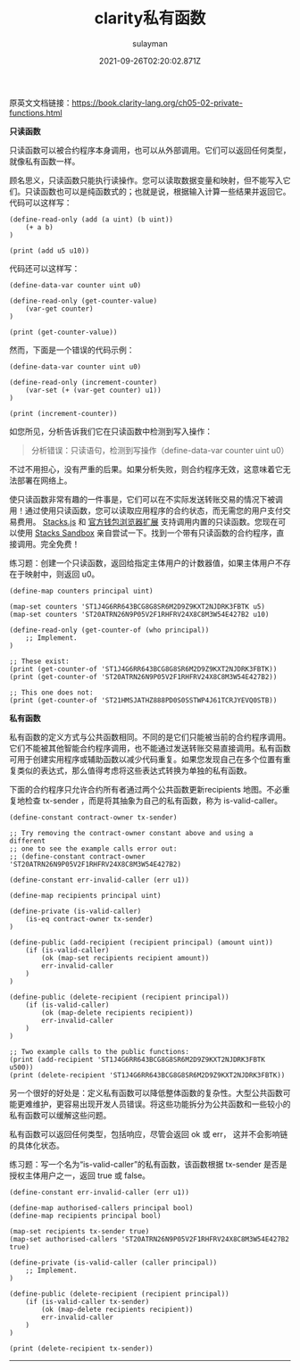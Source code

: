 ﻿---
title: clarity私有函数  
date: 2021-09-26T02:20:02.871Z  
lastmod: 2021-09-26T07:29:34.367Z  
author: sulayman  
category:  
notebook:   
favorite: false  
color: white  
shared with:  

---
原英文文档链接：https://book.clarity-lang.org/ch05-02-private-functions.html

**只读函数**

只读函数可以被合约程序本身调用，也可以从外部调用。它们可以返回任何类型，就像私有函数一样。

顾名思义，只读函数只能执行读操作。您可以读取数据变量和映射，但不能写入它们。只读函数也可以是纯函数式的；也就是说，根据输入计算一些结果并返回它。代码可以这样写：

```
(define-read-only (add (a uint) (b uint))
    (+ a b)
)

(print (add u5 u10))

```

代码还可以这样写：

```
(define-data-var counter uint u0)

(define-read-only (get-counter-value)
    (var-get counter)
)

(print (get-counter-value))

```


然而，下面是一个错误的代码示例：

```
(define-data-var counter uint u0)

(define-read-only (increment-counter)
    (var-set (+ (var-get counter) u1))
)

(print (increment-counter))

```

如您所见，分析告诉我们它在只读函数中检测到写入操作：

> 分析错误：只读语句，检测到写操作（define-data-var counter uint u0）

不过不用担心，没有严重的后果。如果分析失败，则合约程序无效，这意味着它无法部署在网络上。


使只读函数非常有趣的一件事是，它们可以在不实际发送转账交易的情况下被调用！通过使用只读函数，您可以读取应用程序的合约状态，而无需您的用户支付交易费用。 [Stacks.js](https://github.com/blockstack/stacks.js) 和 [官方钱包浏览器扩展](https://www.hiro.so/wallet/install-web) 支持调用内置的只读函数。您现在可以使用 [Stacks Sandbox](https://explorer.stacks.co/sandbox/contract-call) 亲自尝试一下。找到一个带有只读函数的合约程序，直接调用。完全免费！


练习题：创建一个只读函数，返回给指定主体用户的计数器值，如果主体用户不存在于映射中，则返回 u0。

```
(define-map counters principal uint)

(map-set counters 'ST1J4G6RR643BCG8G8SR6M2D9Z9KXT2NJDRK3FBTK u5)
(map-set counters 'ST20ATRN26N9P05V2F1RHFRV24X8C8M3W54E427B2 u10)

(define-read-only (get-counter-of (who principal))
    ;; Implement.
)

;; These exist:
(print (get-counter-of 'ST1J4G6RR643BCG8G8SR6M2D9Z9KXT2NJDRK3FBTK))
(print (get-counter-of 'ST20ATRN26N9P05V2F1RHFRV24X8C8M3W54E427B2))

;; This one does not:
(print (get-counter-of 'ST21HMSJATHZ888PD0S0SSTWP4J61TCRJYEVQ0STB))

```



**私有函数**

私有函数的定义方式与公共函数相同。不同的是它们只能被当前的合约程序调用。它们不能被其他智能合约程序调用，也不能通过发送转账交易直接调用。私有函数可用于创建实用程序或辅助函数以减少代码重复。如果您发现自己在多个位置有重复类似的表达式，那么值得考虑将这些表达式转换为单独的私有函数。

下面的合约程序只允许合约所有者通过两个公共函数更新recipients 地图。不必重复地检查 tx-sender ，而是将其抽象为自己的私有函数，称为 is-valid-caller。

```
(define-constant contract-owner tx-sender)

;; Try removing the contract-owner constant above and using a different
;; one to see the example calls error out:
;; (define-constant contract-owner 'ST20ATRN26N9P05V2F1RHFRV24X8C8M3W54E427B2)

(define-constant err-invalid-caller (err u1))

(define-map recipients principal uint)

(define-private (is-valid-caller)
    (is-eq contract-owner tx-sender)
)

(define-public (add-recipient (recipient principal) (amount uint))
    (if (is-valid-caller)
        (ok (map-set recipients recipient amount))
        err-invalid-caller
    )
)

(define-public (delete-recipient (recipient principal))
    (if (is-valid-caller)
        (ok (map-delete recipients recipient))
        err-invalid-caller
    )
)

;; Two example calls to the public functions:
(print (add-recipient 'ST1J4G6RR643BCG8G8SR6M2D9Z9KXT2NJDRK3FBTK u500))
(print (delete-recipient 'ST1J4G6RR643BCG8G8SR6M2D9Z9KXT2NJDRK3FBTK))

```
另一个很好的好处是：定义私有函数可以降低整体函数的复杂性。大型公共函数可能更难维护，更容易出现开发人员错误。将这些功能拆分为公共函数和一些较小的私有函数可以缓解这些问题。

私有函数可以返回任何类型，包括响应，尽管会返回 ok 或 err， 这并不会影响链的具体化状态。


练习题：写一个名为“is-valid-caller”的私有函数，该函数根据 tx-sender 是否是授权主体用户之一，返回 true 或 false。



```
(define-constant err-invalid-caller (err u1))

(define-map authorised-callers principal bool)
(define-map recipients principal bool)

(map-set recipients tx-sender true)
(map-set authorised-callers 'ST20ATRN26N9P05V2F1RHFRV24X8C8M3W54E427B2 true)

(define-private (is-valid-caller (caller principal))
    ;; Implement.
)

(define-public (delete-recipient (recipient principal))
    (if (is-valid-caller tx-sender)
        (ok (map-delete recipients recipient))
        err-invalid-caller
    )
)

(print (delete-recipient tx-sender))

```




---

